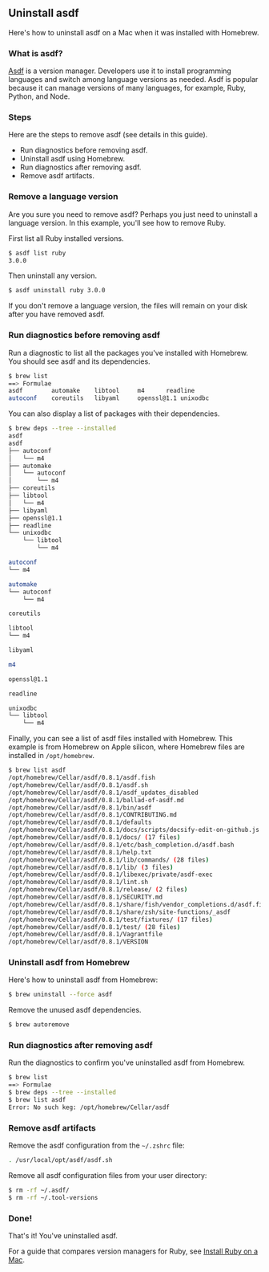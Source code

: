 ## Uninstall asdf

Here's how to uninstall asdf on a Mac when it was installed with Homebrew.

### What is asdf?

[Asdf](https://asdf-vm.com/) is a version manager. Developers use it to install programming languages and switch among language versions as needed. Asdf is popular because it can manage versions of many languages, for example, Ruby, Python, and Node.

### Steps

Here are the steps to remove asdf (see details in this guide).
- Run diagnostics before removing asdf.
- Uninstall asdf using Homebrew.
- Run diagnostics after removing asdf.
- Remove asdf artifacts.

### Remove a language version

Are you sure you need to remove asdf? Perhaps you just need to uninstall a language version. In this example, you'll see how to remove Ruby.

First list all Ruby installed versions.

```bash
$ asdf list ruby
3.0.0
```

Then uninstall any version.

```bash
$ asdf uninstall ruby 3.0.0
```

If you don't remove a language version, the files will remain on your disk after you have removed asdf.

### Run diagnostics before removing asdf

Run a diagnostic to list all the packages you've installed with Homebrew. You should see asdf and its dependencies.

```bash
$ brew list
==> Formulae
asdf		automake	libtool		m4		readline
autoconf	coreutils	libyaml		openssl@1.1	unixodbc
```

You can also display a list of packages with their dependencies.

```bash
$ brew deps --tree --installed
asdf
asdf
├── autoconf
│   └── m4
├── automake
│   └── autoconf
│       └── m4
├── coreutils
├── libtool
│   └── m4
├── libyaml
├── openssl@1.1
├── readline
└── unixodbc
    └── libtool
        └── m4

autoconf
└── m4

automake
└── autoconf
    └── m4

coreutils

libtool
└── m4

libyaml

m4

openssl@1.1

readline

unixodbc
└── libtool
    └── m4
```

Finally, you can see a list of asdf files installed with Homebrew. This example is from Homebrew on Apple silicon, where Homebrew files are installed in `/opt/homebrew`.

```bash
$ brew list asdf
/opt/homebrew/Cellar/asdf/0.8.1/asdf.fish
/opt/homebrew/Cellar/asdf/0.8.1/asdf.sh
/opt/homebrew/Cellar/asdf/0.8.1/asdf_updates_disabled
/opt/homebrew/Cellar/asdf/0.8.1/ballad-of-asdf.md
/opt/homebrew/Cellar/asdf/0.8.1/bin/asdf
/opt/homebrew/Cellar/asdf/0.8.1/CONTRIBUTING.md
/opt/homebrew/Cellar/asdf/0.8.1/defaults
/opt/homebrew/Cellar/asdf/0.8.1/docs/scripts/docsify-edit-on-github.js
/opt/homebrew/Cellar/asdf/0.8.1/docs/ (17 files)
/opt/homebrew/Cellar/asdf/0.8.1/etc/bash_completion.d/asdf.bash
/opt/homebrew/Cellar/asdf/0.8.1/help.txt
/opt/homebrew/Cellar/asdf/0.8.1/lib/commands/ (28 files)
/opt/homebrew/Cellar/asdf/0.8.1/lib/ (3 files)
/opt/homebrew/Cellar/asdf/0.8.1/libexec/private/asdf-exec
/opt/homebrew/Cellar/asdf/0.8.1/lint.sh
/opt/homebrew/Cellar/asdf/0.8.1/release/ (2 files)
/opt/homebrew/Cellar/asdf/0.8.1/SECURITY.md
/opt/homebrew/Cellar/asdf/0.8.1/share/fish/vendor_completions.d/asdf.fish
/opt/homebrew/Cellar/asdf/0.8.1/share/zsh/site-functions/_asdf
/opt/homebrew/Cellar/asdf/0.8.1/test/fixtures/ (17 files)
/opt/homebrew/Cellar/asdf/0.8.1/test/ (28 files)
/opt/homebrew/Cellar/asdf/0.8.1/Vagrantfile
/opt/homebrew/Cellar/asdf/0.8.1/VERSION
```

### Uninstall asdf from Homebrew

Here's how to uninstall asdf from Homebrew:

```bash
$ brew uninstall --force asdf
```

Remove the unused asdf dependencies.

```bash
$ brew autoremove
```

### Run diagnostics after removing asdf

Run the diagnostics to confirm you've uninstalled asdf from Homebrew.

```bash
$ brew list
==> Formulae
$ brew deps --tree --installed
$ brew list asdf
Error: No such keg: /opt/homebrew/Cellar/asdf
```

### Remove asdf artifacts

Remove the asdf configuration from the  `~/.zshrc` file:

```bash
. /usr/local/opt/asdf/asdf.sh
```

Remove all asdf configuration files from your user directory:

```bash
$ rm -rf ~/.asdf/
$ rm -rf ~/.tool-versions
```

### Done!

That's it! You've uninstalled asdf.

For a guide that compares version managers for Ruby, see [Install Ruby on a Mac](https://mac.install.guide/ruby/index.html).
